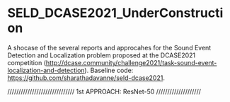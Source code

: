 # SELD_DCASE2021_UnderConstruction
A shocase of the several reports and approcahes for the Sound Event Detection and Localization problem proposed at the DCASE2021 competition (http://dcase.community/challenge2021/task-sound-event-localization-and-detection).
Baseline code: https://github.com/sharathadavanne/seld-dcase2021.

////////////////////////////// 1st APPROACH: ResNet-50 ////////////////////
